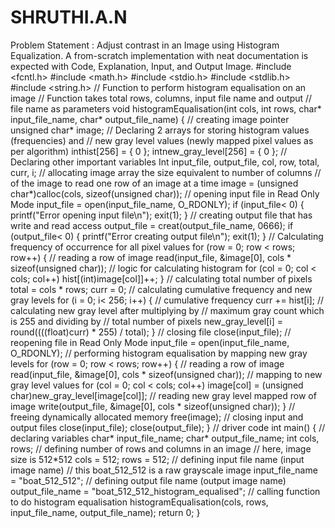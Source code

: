 # SHRUTHI.A.N
Problem Statement :  Adjust contrast in an Image using Histogram Equalization. A from-scratch implementation with neat documentation is expected with Code, Explanation, Input, and Output Image. 
#include <fcntl.h>
#include <math.h>
#include <stdio.h>
#include <stdlib.h>
#include <string.h>
// Function to perform histogram equalisation on an image 
// Function takes total rows, columns, input file name and output 
// file name as parameters 
void histogramEqualisation(int cols, int rows,   char* input_file_name, char* output_file_name) 
{ 
 // creating image pointer 
unsigned char* image; 
// Declaring 2 arrays for storing histogram values (frequencies) and 
// new gray level values (newly mapped pixel values as per algorithm) 
inthist[256] = { 0 }; 
intnew_gray_level[256] = { 0 }; 
 // Declaring other important variables 
Int input_file, output_file, col, row, total, curr, i; 
 // allocating image array the size equivalent to number of columns 
// of the image to read one row of an image at a time 
  image = (unsigned char*)calloc(cols, sizeof(unsigned char)); 
 // opening input file in Read Only Mode 
 input_file = open(input_file_name, O_RDONLY); 
  if (input_file< 0) { 
  printf("Error opening input file\n"); 
   exit(1); 
  } 
  // creating output file that has write and read access 
 output_file = creat(output_file_name, 0666); 
  if (output_file< 0) { 
printf("Error creating output file\n"); 
 exit(1); 
} 
// Calculating frequency of occurrence for all pixel values 
for (row = 0; row < rows; row++) { 
// reading a row of image 
 read(input_file, &image[0], cols * sizeof(unsigned char)); 
// logic for calculating histogram 
 for (col = 0; col < cols; col++) 
hist[(int)image[col]]++; 
 } 
// calculating total number of pixels 
 total = cols * rows; 
curr = 0; 
  // calculating cumulative frequency and new gray levels 
for (i = 0; i< 256; i++) { 
// cumulative frequency 
curr += hist[i]; 
// calculating new gray level after multiplying by 
 // maximum gray count which is 255 and dividing by 
  // total number of pixels 
new_gray_level[i] = round((((float)curr) * 255) / total); 
  } 
  // closing file 
close(input_file); 
// reopening file in Read Only Mode 
input_file = open(input_file_name, O_RDONLY); 
  // performing histogram equalisation by mapping new gray levels 
 for (row = 0; row < rows; row++) { 
 // reading a row of image 
 read(input_file, &image[0], cols * sizeof(unsigned char)); 
 // mapping to new gray level values 
for (col = 0; col < cols; col++)
 image[col] = (unsigned char)new_gray_level[image[col]]; 
 // reading new gray level mapped row of image
write(output_file, &image[0], cols * sizeof(unsigned char)); 
} 
// freeing dynamically allocated memory 
 free(image); 
// closing input and output files 
close(input_file); 
close(output_file); 
} 
// driver code 
int main() 
{ 
 // declaring variables 
 char* input_file_name; 
char* output_file_name; 
 int cols, rows;
 // defining number of rows and columns in an image 
 // here, image size is 512*512 
  cols = 512; 
    rows = 512; 
    // defining input file name (input image name) 
    // this boat_512_512 is a raw grayscale image 
    input_file_name = "boat_512_512"; 
    // defining output file name (output image name)
output_file_name = "boat_512_512_histogram_equalised"; 
    // calling function to do histogram equalisation 
histogramEqualisation(cols, rows, input_file_name, output_file_name); 
    return 0; 
}
